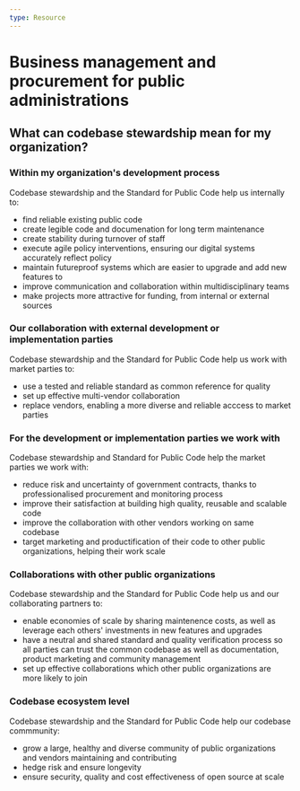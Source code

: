 ```yaml
---
type: Resource
---
```


# Business management and procurement for public administrations

## What can codebase stewardship mean for my organization?

### Within my organization's development process

Codebase stewardship and the Standard for Public Code help us internally to:

* find reliable existing public code
* create legible code and documenation for long term maintenance
* create stability during turnover of staff
* execute agile policy interventions, ensuring our digital systems accurately reflect policy
* maintain futureproof systems which are easier to upgrade and add new features to
* improve communication and collaboration within multidisciplinary teams
* make projects more attractive for funding, from internal or external sources

### Our collaboration with external development or implementation parties

Codebase stewardship and the Standard for Public Code help us work with market parties to:

* use a tested and reliable standard as common reference for quality
* set up effective multi-vendor collaboration
* replace vendors, enabling a more diverse and reliable acccess to market parties

### For the development or implementation parties we work with

Codebase stewardship and Standard for Public Code help the market parties we work with:

* reduce risk and uncertainty of government contracts, thanks to professionalised procurement and monitoring process
* improve their satisfaction at building high quality, reusable and scalable code
* improve the collaboration with other vendors working on same codebase
* target marketing and productification of their code to other public organizations, helping their work scale

### Collaborations with other public organizations

Codebase stewardship and the Standard for Public Code help us and our collaborating partners to:

* enable economies of scale by sharing maintenence costs, as well as leverage each others' investments in new features and upgrades
* have a neutral and shared standard and quality verification process so all parties can trust the common codebase as well as documentation, product marketing and community management
* set up effective collaborations which other public organizations are more likely to join

### Codebase ecosystem level

Codebase stewardship and the Standard for Public Code help our codebase commmunity:

* grow a large, healthy and diverse community of public organizations and vendors maintaining and contributing
* hedge risk and ensure longevity
* ensure security, quality and cost effectiveness of open source at scale
